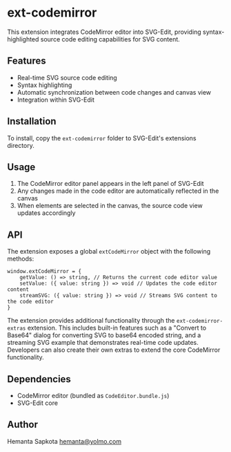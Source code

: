 # ext-codemirror

This extension integrates CodeMirror editor into SVG-Edit, providing syntax-highlighted source code editing capabilities for SVG content.

## Features

- Real-time SVG source code editing
- Syntax highlighting
- Automatic synchronization between code changes and canvas view
- Integration within SVG-Edit

## Installation

To install, copy the `ext-codemirror` folder to SVG-Edit's extensions directory.

## Usage

1. The CodeMirror editor panel appears in the left panel of SVG-Edit
2. Any changes made in the code editor are automatically reflected in the canvas
3. When elements are selected in the canvas, the source code view updates accordingly

## API

The extension exposes a global `extCodeMirror` object with the following methods:

```
window.extCodeMirror = {
    getValue: () => string, // Returns the current code editor value
    setValue: ({ value: string }) => void // Updates the code editor content
    streamSVG: ({ value: string }) => void // Streams SVG content to the code editor
}
```

The extension provides additional functionality through the `ext-codemirror-extras` extension. This includes built-in features such as a "Convert to Base64" dialog for converting SVG to base64 encoded string, and a streaming SVG example that demonstrates real-time code updates. Developers can also create their own extras to extend the core CodeMirror functionality.


## Dependencies

- CodeMirror editor (bundled as `CodeEditor.bundle.js`)
- SVG-Edit core

## Author

Hemanta Sapkota <hemanta@yolmo.com> 